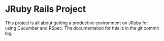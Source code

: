 # JRuby Rails Project

This project is all about getting a productive environment on JRuby for
using Cucumber and RSpec. The documentation for this is in the git 
commit log.


